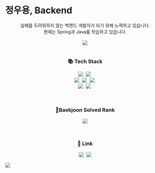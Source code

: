 # 정우용, Backend

<div align="center">
실패를 두려워하지 않는 백엔드 개발자가 되기 위해 노력하고 있습니다.  
</div>
<div align="center">
현재는 Spring과 Java를 학습하고 있습니다.
</div>

<br />
<div align = center>
<img src="https://github-readme-stats.vercel.app/api?username=Jung-kr&show_icons=true">
</div>

<br />

<h3 align="center">📚 Tech Stack </h3>
<p align="center">
  <img src="https://img.shields.io/badge/Java-007396?style=flat&logo=Conda-Forge&logoColor=white"/></a>&nbsp
  <img src="https://img.shields.io/badge/Python-3766AB?style=flat-square&logo=Python&logoColor=white"/></a>&nbsp 
  <br>
  <img src="https://img.shields.io/badge/Spring-6DB33F?style=flat-square&logo=Spring&logoColor=white"/></a>&nbsp
  <img src="https://img.shields.io/badge/SpringBoot-6DB33F?style=flat-square&logo=SpringBoot&logoColor=white"/></a>&nbsp 
  <img src="https://img.shields.io/badge/React-20232A??style=flat-square&logo=react&logoColor=61DAFB"/></a>&nbsp
  <br>
  <img src="https://img.shields.io/badge/MySQL-005C84?style=flat-square&logo=mysql&logoColor=white"/></a>&nbsp
  <img src="https://img.shields.io/badge/Docker-2496ED?style=flat-square&logo=Docker&logoColor=white"/></a>&nbsp
</p>

<br/>

<h3 align="center"> 🏅Baekjoon Solved Rank </h3>
<p align="center">
    <img src="http://mazassumnida.wtf/api/v2/generate_badge?boj=jungwy98">
</p>

<br/>

<h3 align="center">🔗 Link </h3>
<p align="center">
  <a href="https://velog.io/@jungwy98"><img src="https://img.shields.io/badge/Tech%20Blog-11B48A?style=flat-square&logo=Vimeo&logoColor=white&link=https://velog.io/@hyeinisfree"/></a>&nbsp
  <!-- <a href="https://www.instagram.com/"><img src="https://img.shields.io/badge/Instagram-E4405F?style=flat-square&logo=Instagram&logoColor=white&link=https://www.instagram.com/hye_inisfree/"/></a>&nbsp -->
  <a href="jungwy98@gmail.com"><img src="https://img.shields.io/badge/Gmail-d14836?style=flat-square&logo=Gmail&logoColor=white&link=kimhyein7110@gmail.com"/></a>
</p>


<img src="https://capsule-render.vercel.app/api?type=waving&color=BDBDC8&height=150&section=footer" />

